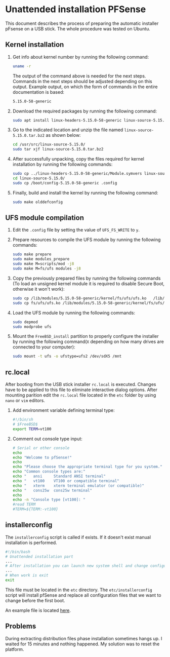 Unattended installation PFSense
===============================

This document describes the process of preparing the automatic installer pFsense
on a USB stick. The whole procedure was tested on Ubuntu.

Kernel installation
-------------------

1. Get info about kernel number by running the following command:

   ```bash
   uname -r 
   ```

   The output of the command above is needed for the next steps. Commands in the
   next steps should be adjusted depending on this output. Example output, on
   which the form of commands in the entire documentation is based:

   ```bash
   5.15.0-58-generic
   ```

1. Download the required packages by running the following command:

   ```bash
   sudo apt install linux-headers-5.15.0-58-generic linux-source-5.15.0
   ```

1. Go to the indicated location and unzip the file named
   `linux-source-5.15.0.tar.bz2` as shown below:

   ```bash
   cd /usr/src/linux-source-5.15.0/
   sudo tar xjf linux-source-5.15.0.tar.bz2
   ```

1. After successfully unpacking, copy the files required for kernel installation
   by running the following commands:

   ```bash
   sudo cp ../linux-headers-5.15.0-58-generic/Module.symvers linux-source-5.15.0/
   cd linux-source-5.15.0/
   sudo cp /boot/config-5.15.0-58-generic .config
   ```

1. Finally, build and install the kernel by running the following command:

   ```bash
   sudo make olddefconfig
   ```

UFS module compilation
-----------------------

1. Edit the `.config` file by setting the value of `UFS_FS_WRITE` to `y`.
1. Prepare resources to compile the UFS module by running the following
   commands:

   ```bash
   sudo make prepare
   sudo make modules_prepare
   sudo make M=scripts/mod -j8
   sudo make M=fs/ufs modules -j8
   ```

1. Copy the previously prepared files by running the following commands (To load
   an unsigned kernel module it is required to disable Secure Boot, otherwise it
   won't work):

   ```bash
   sudo cp /lib/modules/5.15.0-58-generic/kernel/fs/ufs/ufs.ko   /lib/modules/5.15.0-58-generic/kernel/fs/ufs/ufs_backup.ko 
   sudo cp fs/ufs/ufs.ko /lib/modules/5.15.0-58-generic/kernel/fs/ufs/ufs.ko
   ```

1. Load the UFS module by running the following commands:

   ```bash
   sudo depmod
   sudo modprobe ufs
   ```

1. Mount the `FreeBSD_install` partition to properly configure the installer by
   running the following command(`X` depending on how many drives are connected
   to your computer):

   ```bash
   sudo mount -t ufs -o ufstype=ufs2 /dev/sdX5 /mnt
   ```

rc.local
--------

After booting from the USB stick installer `rc.local` is executed. Changes have
to be applied to this file to eliminate interactive dialog options. After
mounting parition edit the `rc.local` file located in the `etc` folder by using
`nano` or `vim` editors.

1. Add environment variable defining terminal type:

    ```bash
    #!/bin/sh
    # $FreeBSD$
    export TERM=vt100
    ```

1. Comment out console type input:

    ```bash
    # Serial or other console
    echo
    echo "Welcome to pfSense!"
    echo
    echo "Please choose the appropriate terminal type for you system."
    echo "Common console types are:"
    echo "   ansi     Standard ANSI terminal"
    echo "   vt100    VT100 or compatible terminal"
    echo "   xterm    xterm terminal emulator (or compatible)"
    echo "   cons25w  cons25w terminal"
    echo
    echo -n "Console type [vt100]: "
    #read TERM
    #TERM=${TERM:-vt100}
    ```

installerconfig
---------------

The `installerconfig` script is called if exists. If it doesn't exist manual
installation is performed.

```bash
#!/bin/bash
# Unattended installation part
...
# After installation you can launch new system shell and change configuration
...
# When work is exit
exit
```

This file must be located in the `etc` directory. The `etc/installerconfig`
script will install pfSense and replace all configuration files that we want to
change before the first boot.

An example file is located
[here](https://github.com/pcengines/apu2-documentation/blob/master/scripts/installerconfig).

Problems
--------

During extracting distribution files phase installation sometimes hangs up. I
waited for 15 minutes and nothing happened. My solution was to reset the
platform.
